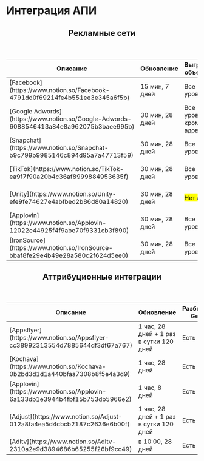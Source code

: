 # Интеграция АПИ

<header>

## Рекламные сети

</header>

<div class="page-body">

<table class="collection-content" style="overflow-x: none;">

<thead>

<tr>

<th><span class="icon property-icon"></span>Описание</th>

<th><span class="icon property-icon"></span>Обновление</th>

<th><span class="icon property-icon"></span>Выгрузка объектов</th>

<th><span class="icon property-icon"></span>Выгрузка метрик</th>

<th><span class="icon property-icon"></span>Выгрузка разбивок</th>

<th><span class="icon property-icon"></span>Отображение</th>

<th><span class="icon property-icon"></span>Управление</th>

<th><span class="icon property-icon"></span>Создание рекламы</th>

<th><span class="icon property-icon"></span>TarKPI</th>

</tr>

</thead>

<tbody>

<tr id="4791dd0f-6921-4fe4-b551-ee3e345a6f5b">

<td class="cell-title">[Facebook](https://www.notion.so/Facebook-4791dd0f69214fe4b551ee3e345a6f5b)</td>

<td class="cell-v[z`">15 мин, 7 дней</td>

<td class="cell-sapt">Все уровни</td>

<td class="cell-tgtD">Все уровни</td>

<td class="cell-Qp\z">Country + специальные</td>

<td class="cell-M{Ax">Стандартное</td>

<td class="cell-MrX[">Есть, Budget, Bid, Status</td>

<td class="cell-{I\o">Есть</td>

<td class="cell-LX=Z">Есть</td>

</tr>

<tr id="60885464-13a8-4e8a-9620-75b3baee995b">

<td class="cell-title">[Google Adwords](https://www.notion.so/Google-Adwords-6088546413a84e8a962075b3baee995b)</td>

<td class="cell-v[z`">30 мин, 28 дней</td>

<td class="cell-sapt">Все уровни, кроме адов</td>

<td class="cell-tgtD">Все уровни, кроме адов</td>

<td class="cell-Qp\z">Специальные</td>

<td class="cell-M{Ax"><mark class="highlight-red">Не работают фильтры от Facebook</mark></td>

<td class="cell-MrX[">Есть, Budget, Bid, Status</td>

<td class="cell-{I\o"><mark class="highlight-red">Еще не сделано</mark></td>

<td class="cell-LX=Z">Есть</td>

</tr>

<tr id="b9c799b9-9851-46c8-94d9-5a7a47713f59">

<td class="cell-title">[Snapchat](https://www.notion.so/Snapchat-b9c799b9985146c894d95a7a47713f59)</td>

<td class="cell-v[z`">30 мин, 28 дней</td>

<td class="cell-sapt">Все уровни</td>

<td class="cell-tgtD">Все уровни</td>

<td class="cell-Qp\z">Country + специальные</td>

<td class="cell-M{Ax"><mark class="highlight-red">Не работают фильтры от Facebook</mark></td>

<td class="cell-MrX["><mark class="highlight-red">Еще не сделано</mark></td>

<td class="cell-{I\o"><mark class="highlight-red">Еще не сделано</mark></td>

<td class="cell-LX=Z">Есть</td>

</tr>

<tr id="ea9f7f90-a20b-4c36-af89-99884953635f">

<td class="cell-title">[TikTok](https://www.notion.so/TikTok-ea9f7f90a20b4c36af8999884953635f)</td>

<td class="cell-v[z`">30 мин, 28 дней</td>

<td class="cell-sapt">Все уровни</td>

<td class="cell-tgtD">Все уровни</td>

<td class="cell-Qp\z">Country + специальные</td>

<td class="cell-M{Ax"><mark class="highlight-red">Не работают фильтры от Facebook</mark></td>

<td class="cell-MrX[">Есть, Budget, Bid, Status</td>

<td class="cell-{I\o"><mark class="highlight-red">Еще не сделано</mark></td>

<td class="cell-LX=Z">Есть</td>

</tr>

<tr id="efe9fe74-627e-4abf-bed2-b86d80a14820">

<td class="cell-title">[Unity](https://www.notion.so/Unity-efe9fe74627e4abfbed2b86d80a14820)</td>

<td class="cell-v[z`">30 мин, 28 дней</td>

<td class="cell-sapt"><mark class="highlight-red">Нет апи</mark></td>

<td class="cell-tgtD">Все уровни</td>

<td class="cell-Qp\z">Country + специальные</td>

<td class="cell-M{Ax"><mark class="highlight-red">Не работают фильтры от Facebook</mark></td>

<td class="cell-MrX["><mark class="highlight-red">Нет апи</mark></td>

<td class="cell-{I\o"><mark class="highlight-red">Нет апи</mark></td>

<td class="cell-LX=Z">Есть</td>

</tr>

<tr id="12022e44-925f-4f9a-be70-f9331cb3f890">

<td class="cell-title">[Applovin](https://www.notion.so/Applovin-12022e44925f4f9abe70f9331cb3f890)</td>

<td class="cell-v[z`">30 мин, 28 дней</td>

<td class="cell-sapt">Все уровни</td>

<td class="cell-tgtD">Все уровни</td>

<td class="cell-Qp\z">Country + специальные</td>

<td class="cell-M{Ax"><mark class="highlight-red">Не работают фильтры от Facebook</mark></td>

<td class="cell-MrX["><mark class="highlight-red">Нет апи</mark></td>

<td class="cell-{I\o"><mark class="highlight-red">Нет апи</mark></td>

<td class="cell-LX=Z">Есть</td>

</tr>

<tr id="bbaf8fe2-9e4b-49e2-8a58-0c2f624d5ee0">

<td class="cell-title">[IronSource](https://www.notion.so/IronSource-bbaf8fe29e4b49e28a580c2f624d5ee0)</td>

<td class="cell-v[z`">30 мин, 28 дней</td>

<td class="cell-sapt">Все уровни</td>

<td class="cell-tgtD">Все уровни</td>

<td class="cell-Qp\z">Country</td>

<td class="cell-M{Ax"><mark class="highlight-red">Не работают фильтры от Facebook</mark></td>

<td class="cell-MrX["><mark class="highlight-red">Еще не сделано</mark></td>

<td class="cell-{I\o"><mark class="highlight-red">Еще не сделано</mark></td>

<td class="cell-LX=Z"><mark class="highlight-red">У сети нет Spend, невозможно</mark></td>

</tr>

</tbody>

</table>

</div>

<header>

## Аттрибуционные интеграции

</header>

<div class="page-body">

<table class="collection-content">

<thead>

<tr>

<th><span class="icon property-icon"></span>Описание</th>

<th><span class="icon property-icon"></span>Обновление</th>

<th><span class="icon property-icon"></span>Разбивка Geo</th>

<th><span class="icon property-icon"></span>Facebook</th>

<th><span class="icon property-icon"></span>Google</th>

<th><span class="icon property-icon"></span>Snapchat</th>

<th><span class="icon property-icon"></span>TikTok</th>

<th><span class="icon property-icon"></span>Unity</th>

<th><span class="icon property-icon"></span>Applovin</th>

<th><span class="icon property-icon"></span>IronSource</th>

</tr>

</thead>

<tbody>

<tr id="cc389923-1355-4d78-8564-4df3df67a767">

<td class="cell-title">[Appsflyer](https://www.notion.so/Appsflyer-cc38992313554d7885644df3df67a767)</td>

<td class="cell-v[z`">1 час, 28 дней + 1 раз в сутки 120 дней</td>

<td class="cell-tUTZ">Есть</td>

<td class="cell-\tgh">Есть, ad</td>

<td class="cell-]<Ei">Есть, campaign</td>

<td class="cell-Z?\M">Есть, campaign</td>

<td class="cell-DWAl">Есть, campaign</td>

<td class="cell-bnS|">Есть, campaign</td>

<td class="cell-\bBI">Есть, campaign</td>

<td class="cell-sGJC">Есть, campaign</td>

</tr>

<tr id="0b2bd3d1-d1a4-40bf-aa73-08b8f5e4a3d9">

<td class="cell-title">[Kochava](https://www.notion.so/Kochava-0b2bd3d1d1a440bfaa7308b8f5e4a3d9)</td>

<td class="cell-v[z`">1 час, 28 дней</td>

<td class="cell-tUTZ">Есть</td>

<td class="cell-\tgh">Есть, ad</td>

<td class="cell-]<Ei">Есть, app</td>

<td class="cell-Z?\M">Есть, ad</td>

<td class="cell-DWAl">Есть, ad|adset</td>

<td class="cell-bnS|">Есть, app</td>

<td class="cell-\bBI"></td>

<td class="cell-sGJC"></td>

</tr>

<tr id="6a133db1-e394-4b4f-bf15-b753db5966e2">

<td class="cell-title">[Applovin](https://www.notion.so/Applovin-6a133db1e3944b4fbf15b753db5966e2)</td>

<td class="cell-v[z`">1 час, 8 дней</td>

<td class="cell-tUTZ">Есть</td>

<td class="cell-\tgh">Есть, app</td>

<td class="cell-]<Ei"></td>

<td class="cell-Z?\M"></td>

<td class="cell-DWAl"></td>

<td class="cell-bnS|"></td>

<td class="cell-\bBI"></td>

<td class="cell-sGJC"></td>

</tr>

<tr id="012a8fa4-ea5d-4cbc-b218-7c2636e6b00f">

<td class="cell-title">[Adjust](https://www.notion.so/Adjust-012a8fa4ea5d4cbcb2187c2636e6b00f)</td>

<td class="cell-v[z`">1 час, 28 дней + 1 раз в сутки 120 дней</td>

<td class="cell-tUTZ">Есть</td>

<td class="cell-\tgh">Есть, ad</td>

<td class="cell-]<Ei">Есть, campaign</td>

<td class="cell-Z?\M"></td>

<td class="cell-DWAl"></td>

<td class="cell-bnS|"></td>

<td class="cell-\bBI"></td>

<td class="cell-sGJC"></td>

</tr>

<tr id="2310a2e9-d389-4686-b652-55f26bf9cc49">

<td class="cell-title">[Adltv](https://www.notion.so/Adltv-2310a2e9d3894686b65255f26bf9cc49)</td>

<td class="cell-v[z`">в 10:00, 28 дней</td>

<td class="cell-tUTZ">Есть</td>

<td class="cell-\tgh">Есть, ad</td>

<td class="cell-]<Ei">Есть, ad</td>

<td class="cell-Z?\M">Есть, ad</td>

<td class="cell-DWAl">Есть, ad</td>

<td class="cell-bnS|">Есть, ad</td>

<td class="cell-\bBI">Есть, ad</td>

<td class="cell-sGJC"></td>

</tr>

</tbody>

</table>

</div>

</article>
